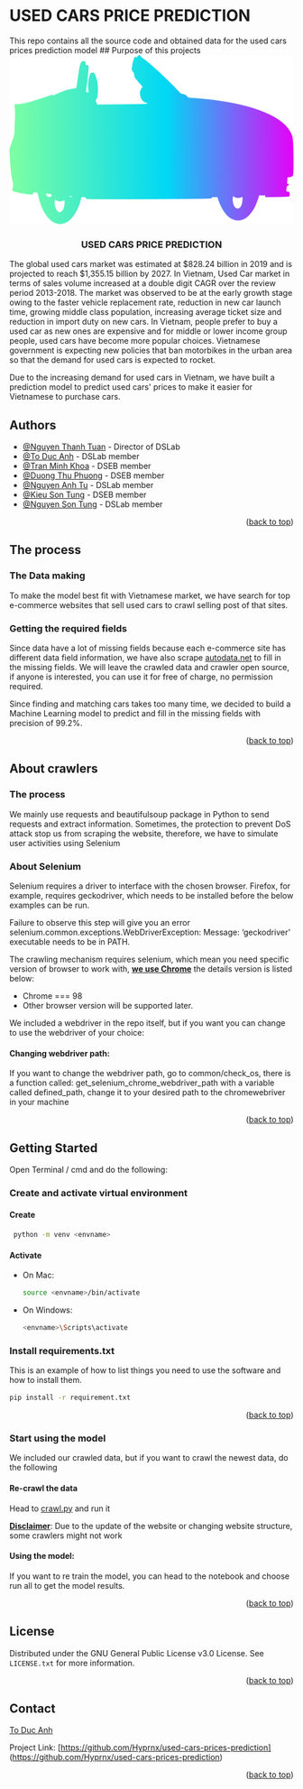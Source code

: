 # USED CARS PRICE PREDICTION
<div id="top"></div>
This repo contains all the source code and obtained data for the used cars prices prediction model
## Purpose of this projects
<!-- PROJECT LOGO -->
<br />
<div align="center">
  <a href="https://github.com/Hyprnx/used-cars-prices-prediction">
    <img src="README_resource/Vector.png" alt="Logo" width="775" height="300">
  </a>

  <h3 align="center">USED CARS PRICE PREDICTION</h3>
</div>

The global used cars market was estimated at $828.24 billion in 2019 and is projected to reach $1,355.15 billion
by 2027. In Vietnam, Used Car market in terms of sales volume increased at a double digit CAGR over the review period
2013-2018. The market was observed to be at the early growth stage owing to the faster vehicle replacement rate,
reduction in new car launch time, growing middle class population, increasing average ticket size and reduction in
import duty on new cars. In Vietnam, people prefer to buy a used car as new ones are expensive and for middle or lower
income group people, used cars have become more popular choices. Vietnamese government is expecting new policies that
ban motorbikes in the urban area so that the demand for used cars is expected to rocket.

Due to the increasing demand for used cars in Vietnam, we have built a prediction model to predict used cars' prices
to make it easier for Vietnamese to purchase cars.


## Authors
- [@Nguyen Thanh Tuan](https://github.com/nttuan8) - Director of DSLab
- [@To Duc Anh](https://github.com/hyprnx) - DSLab member
- [@Tran Minh Khoa](https://github.com/khoa2181) - DSEB member
- [@Duong Thu Phuong](https://github.com/dtphuong2612) - DSEB member
- [@Nguyen Anh Tu](https://github.com/tunachiu) - DSLab member
- [@Kieu Son Tung](https://github.com/nttuan8) - DSEB member
- [@Nguyen Son Tung](https://github.com/209sontung) - DSLab member
<p align="right">(<a href="#top">back to top</a>)</p>

## The process
### The Data making
To make the model best fit with Vietnamese market, we have search for top e-commerce websites that sell used cars to
crawl selling post of that sites.

### Getting the required fields
Since data have a lot of missing fields because each e-commerce site has different data field information, we have also
scrape <a href = https://www.auto-data.net>autodata.net</a> to fill in the missing fields. We will leave the crawled 
data and crawler open source, if anyone is interested, you can use it for free of charge, no permission required.

Since finding and matching cars takes too many time, we decided to build a Machine Learning model to predict and fill
in the missing fields with precision of 99.2%.
<p align="right">(<a href="#top">back to top</a>)</p>

## About crawlers
### The process
We mainly use requests and beautifulsoup package in Python to send requests and extract information. Sometimes,
the protection to prevent DoS attack stop us from scraping the website, therefore, we have to simulate user activities 
using Selenium
### About Selenium
Selenium requires a driver to interface with the chosen browser. Firefox, for example, requires geckodriver, which
needs to be installed before the below examples can be run.

Failure to observe this step will give you an error selenium.common.exceptions.WebDriverException:
Message: ‘geckodriver’ executable needs to be in PATH.

The crawling mechanism requires selenium, which mean you need specific version of browser to work with,
<b><u>we use Chrome</u></b> the details version is listed below:

 - Chrome === 98
 - Other browser version will be supported later.

We included a webdriver in the repo itself, but if you want you can change to use the webdriver of your choice:

#### Changing webdriver path:
If you want to change the webdriver path, go to common/check_os, there is a function called: 
get_selenium_chrome_webdriver_path with a variable called defined_path, change it to your desired path to the
chromewebriver in your machine

<p align="right">(<a href="#top">back to top</a>)</p>

## Getting Started
Open Terminal / cmd and do the following:
### Create and activate virtual environment
#### Create
 ```sh
  python -m venv <envname>
  ```
#### Activate

- On Mac:
  ```sh
  source <envname>/bin/activate
  ```
- On Windows:
  ```sh
  <envname>\Scripts\activate
  ```

### Install requirements.txt
This is an example of how to list things you need to use the software and how to install them.
  ```sh
  pip install -r requirement.txt
  ```
<p align="right">(<a href="#top">back to top</a>)</p>

### Start using the model
We included our crawled data, but if you want to crawl the newest data, do the following
#### Re-crawl the data
Head to [crawl.py](crawlers/crawl.py) and run it

<u><b>Disclaimer</b></u>: Due to the update of the website or changing website structure, some crawlers might not work

#### Using the model:
If you want to re train the model, you can head to the notebook and choose run all to get the model results.

<p align="right">(<a href="#top">back to top</a>)</p>


## License

Distributed under the GNU General Public License v3.0 License. See `LICENSE.txt` for more information.

<p align="right">(<a href="#top">back to top</a>)</p>


## Contact

[To Duc Anh](mailto:toducanh2001@gmail.com)

Project Link: [https://github.com/Hyprnx/used-cars-prices-prediction]
(https://github.com/Hyprnx/used-cars-prices-prediction)

<p align="right">(<a href="#top">back to top</a>)</p>


